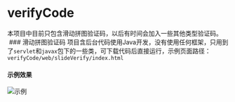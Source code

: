# verifyCode
本项目中目前只包含滑动拼图验证码，以后有时间会加入一些其他类型验证码。
 ### 滑动拼图验证码
 项目含后台代码使用Java开发，没有使用任何框架，只用到了`servlet`和`javax`包下的一些类，可下载代码后直接运行，示例页面路径：`verifyCode/web/slideVerify/index.html`
 #### 示例效果
 ![示例]("https://github.com/lixk/verifyCode/blob/master/screenshots/1.jpg")
